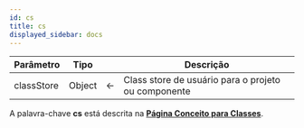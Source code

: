 ```yaml
---
id: cs
title: cs
displayed_sidebar: docs
---
```


| Parâmetro  | Tipo   |   | Descrição                                           |
| ---------- | ------ | - | --------------------------------------------------- |
| classStore | Object | ← | Class store de usuário para o projeto ou componente |

A palavra-chave **cs** está descrita na [**Página Conceito para Classes**](../Concepts/classes.md#cs).
